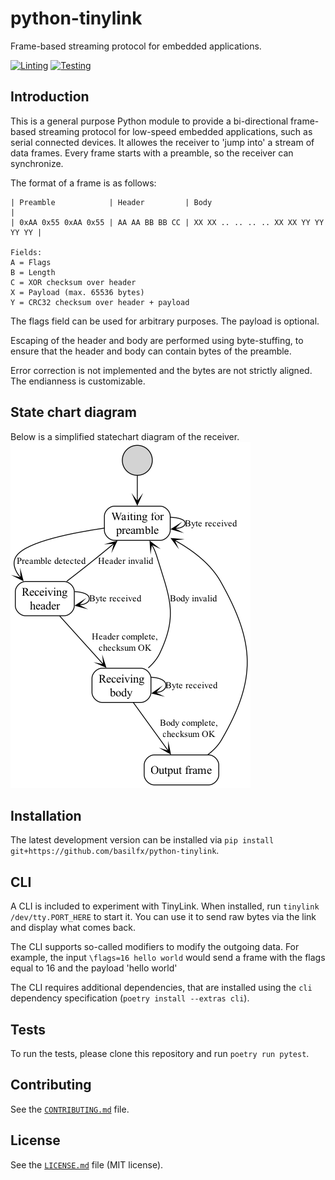 # python-tinylink
Frame-based streaming protocol for embedded applications.

[![Linting](https://github.com/basilfx/python-tinylink/actions/workflows/lint.yml/badge.svg)](https://github.com/basilfx/python-tinylink/actions/workflows/lint.yml)
[![Testing](https://github.com/basilfx/python-tinylink/actions/workflows/test.yml/badge.svg)](https://github.com/basilfx/python-tinylink/actions/workflows/test.yml)

## Introduction
This is a general purpose Python module to provide a bi-directional frame-based
streaming protocol for low-speed embedded applications, such as serial
connected devices. It allowes the receiver to 'jump into' a stream of data
frames. Every frame starts with a preamble, so the receiver can synchronize.

The format of a frame is as follows:

```
| Preamble            | Header         | Body                                |
| 0xAA 0x55 0xAA 0x55 | AA AA BB BB CC | XX XX .. .. .. .. XX XX YY YY YY YY |

Fields:
A = Flags
B = Length
C = XOR checksum over header
X = Payload (max. 65536 bytes)
Y = CRC32 checksum over header + payload
```

The flags field can be used for arbitrary purposes. The payload is optional.

Escaping of the header and body are performed using byte-stuffing, to ensure
that the header and body can contain bytes of the preamble.

Error correction is not implemented and the bytes are not strictly aligned. The
endianness is customizable.

## State chart diagram
Below is a simplified statechart diagram of the receiver.
![Alt text](docs/statechart.png)

## Installation
The latest development version can be installed via
`pip install git+https://github.com/basilfx/python-tinylink`.

## CLI
A CLI is included to experiment with TinyLink. When installed, run
`tinylink /dev/tty.PORT_HERE` to start it. You can use it to send raw bytes via
the link and display what comes back.

The CLI supports so-called modifiers to modify the outgoing data. For example,
the input `\flags=16 hello world` would send a frame with the flags equal to 16
and the payload 'hello world'

The CLI requires additional dependencies, that are installed using the `cli`
dependency specification (`poetry install --extras cli`).

## Tests
To run the tests, please clone this repository and run `poetry run pytest`.

## Contributing
See the [`CONTRIBUTING.md`](CONTRIBUTING.md) file.

## License
See the [`LICENSE.md`](LICENSE.md) file (MIT license).
